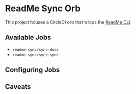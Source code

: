 # ReadMe Sync Orb

This project houses a CircleCI orb that wraps the [ReadMe CLI](https://github.com/readmeio/rdme).

## Available Jobs

* `readme-sync/sync-docs`
* `readme-sync/sync-spec`

## Configuring Jobs

## Caveats